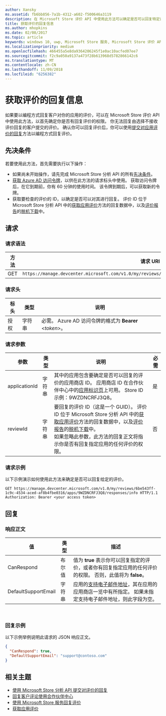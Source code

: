 ```yaml
---
author: Xansky
ms.assetid: fb6bb856-7a1b-4312-a602-f500646a3119
description: 在 Microsoft Store 评价 API 中使用此方法可以确定是否可以回复特定评价，或者是否可以回复针对给定应用的任何评价。
title: 获取评价的回复信息
ms.author: mhopkins
ms.date: 02/08/2017
ms.topic: article
keywords: windows 10, uwp, Microsoft Store 服务, Microsoft Store 评价 API, 回复信息
ms.localizationpriority: medium
ms.openlocfilehash: 466455a5e8da9364206245f1e0ac10acfed07ee7
ms.sourcegitcommit: f2c9a050a9137a473f28b613968d5782866142c6
ms.translationtype: MT
ms.contentlocale: zh-CN
ms.lasthandoff: 11/09/2018
ms.locfileid: "6256382"
---
```

# <a name="get-response-info-for-reviews"></a>获取评价的回复信息

如果要以编程方式回复客户对你的应用的评价，可以在 Microsoft Store 评价 API 中使用此方法，以首先确定你是否有回复评价的权限。 你无法回复由选择不接收评价回复的客户提交的评价。 确认你可以回复评价后，你可以使用[提交对应用评价的回复](submit-responses-to-app-reviews.md)方法以编程方式回复评价。


## <a name="prerequisites"></a>先决条件

若要使用此方法，首先需要执行以下操作：

* 如果尚未开始操作，请先完成 Microsoft Store 分析 API 的所有[先决条件](respond-to-reviews-using-windows-store-services.md#prerequisites)。
* [获取 Azure AD 访问令牌](respond-to-reviews-using-windows-store-services.md#obtain-an-azure-ad-access-token)，以供在此方法的请求标头中使用。 获取访问令牌后，在它到期前，你有 60 分钟的使用时间。 该令牌到期后，可以获取新的令牌。
* 获取要检查的评价的 ID，以确定是否可以对其进行回复。 评价 ID 位于 Microsoft Store 分析 API 中的[获取应用评价](get-app-reviews.md)方法的回复数据中，以及[评价报告](../publish/reviews-report.md)的[脱机下载](../publish/download-analytic-reports.md)中。

## <a name="request"></a>请求


### <a name="request-syntax"></a>请求语法

| 方法 | 请求 URI                                                      |
|--------|------------------------------------------------------------------|
| GET    | ```https://manage.devcenter.microsoft.com/v1.0/my/reviews/{reviewId}/apps/{applicationId}/responses/info``` |


### <a name="request-header"></a>请求头

| 标头        | 类型   | 说明                                                                 |
|---------------|--------|-----------------------------------------------------------------------------|
| 授权 | 字符串 | 必需。 Azure AD 访问令牌的格式为 **Bearer** &lt;*token*&gt;。 |


### <a name="request-parameters"></a>请求参数

| 参数        | 类型   | 说明                                     |  必需  |
|---------------|--------|--------------------------------------------------|--------------|
| applicationId | 字符串 | 其中的应用包含要确定是否可以回复的评价的应用商店 ID。 应用商店 ID 在合作伙伴中心中的[应用标识页](../publish/view-app-identity-details.md)上可用。 Store ID 示例：9WZDNCRFJ3Q8。 |  是  |
| reviewId | 字符串 | 要回复的评价 ID（这是一个 GUID）。 评价 ID 位于 Microsoft Store 分析 API 中的[获取应用评价](get-app-reviews.md)方法的回复数据中，以及[评价报告](../publish/reviews-report.md)的[脱机下载](../publish/download-analytic-reports.md)中。 <br/>如果忽略此参数，此方法的回复正文将指示你是否有回复指定应用的任何评价的权限。 |  否  |


### <a name="request-example"></a>请求示例

以下示例演示如何使用此方法来确定是否可以回复给定的评价。

```syntax
GET https://manage.devcenter.microsoft.com/v1.0/my/reviews/6be543ff-1c9c-4534-aced-af8b4fbe0316/apps/9WZDNCRFJ3Q8/responses/info HTTP/1.1
Authorization: Bearer <your access token>
```

## <a name="response"></a>回复


### <a name="response-body"></a>响应正文

| 值      | 类型   | 描述    |  
|------------|--------|-----------------------|
| CanRespond      | 布尔值  | 值为 **true** 表示你可以回复指定的评价，或者你有回复指定应用的任何评价的权限。 否则，此值将为 **false**。       |
| DefaultSupportEmail  | 字符串 |  应用的[支持电子邮件地址](../publish/enter-app-properties.md#support-contact-info)，其在应用的应用商店一览中有所指定。 如果未指定支持电子邮件地址，则此字段为空。    |

 
### <a name="response-example"></a>回复示例

以下示例举例说明此请求的 JSON 响应正文。

```json
{
  "CanRespond": true,
  "DefaultSupportEmail": "support@contoso.com"
}
```

## <a name="related-topics"></a>相关主题

* [使用 Microsoft Store 分析 API 提交对评价的回复](submit-responses-to-app-reviews.md)
* [回复客户评论使用合作伙伴中心](../publish/respond-to-customer-reviews.md)
* [使用 Microsoft Store 服务回复评价](respond-to-reviews-using-windows-store-services.md)
* [获取应用评价](get-app-reviews.md)
